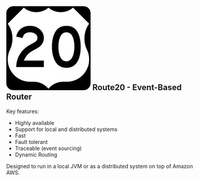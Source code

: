 ![Route20](/route20_small.jpg)
Route20 - Event-Based Router
----------------------------------------
Key features:
* Highly available
* Support for local and distributed systems
* Fast
* Fault tolerant
* Traceable (event sourcing)
* Dynamic Routing

Designed to run in a local JVM or as a distributed system on top of Amazon AWS.
